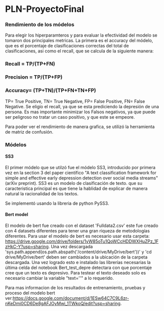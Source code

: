 # PLN-ProyectoFinal


### Rendimiento de los módelos 
Para elegir los hiperparamteros y para evaluar la efectividad del modelo se tomaron dos principales metricas. La primera es el accuracy del módelo, que es el porcentaje de clasificaciones correctas del total de clasificaciones, asi como el recall, que se calcula de la siguiente manera: 
### Recall = TP/(TP+FN)
### Precision = TP/(TP+FP)
### Accuracy= (TP+TN)/(TP+FN+TN+FP)
TP= True Positive, 
TN= True Negative,
FP= False Positive, 
FN= False Negative.
Se eligío el recall, ya que se esta prediciendo la depresión de una persona. Es mas importante minimizar los Falsos negativos, ya que puede ser peligroso no tratar un caso positivo, y que este se empeore.

Para poder ver el rendimiento de manera grafica, se utilizó la herramienta de matriz de confusión.

### Módelos
#### SS3
El primer módelo que se utilzó fue el módelo SS3, introducido por primera vez en la section 3 del paper cientifico "A text classification framework for simple and effective early depression detection over social media streams" (arXiv preprint). SS3 es un modelo de clasificación de texto. que su caracteristica principal es que tiene la hablidad de explicar de manera natural la racionalidad de los textos.

Se implementó usando la libreria de python PySS3.
#### Bert model
El modelo de bert fue creado con el dataset 'Fulldata2.csv' este fue creado con 4 datasets diferentes para tener una gran riqueza de metodologías diferentes. 
Para usar el modelo de bert es necesario usar esta carpeta: https://drive.google.com/drive/folders/1yW85oTu1QoWCcHDDWXHuZPz_1FzHkC-Y?usp=sharing.
Una vez descargada 'sys.path.append(os.path.abspath('/content/drive/MyDrive/bert'))' y 'cd drive/MyDrive/bert' deben ser cambiados a la ubicación de la carpeta descargada. Una vez logrado esto e instalado las librerías necesarias la última celda del notebook Bert_test_depre detectara con que porcentaje cree que un texto es depresivo. Para testear el texto deseado solo es necesario cambiar la variable "text=''" a lo requerido. 

Para mas informacion de los resultados de entrenamiento, pruebas y proceso del modelo bert ver:https://docs.google.com/document/d/1ESw64C7C9L6zr-nKeDmi0CD6De8gAFJOyMwi_1TWkoQ/edit?usp=sharing.

